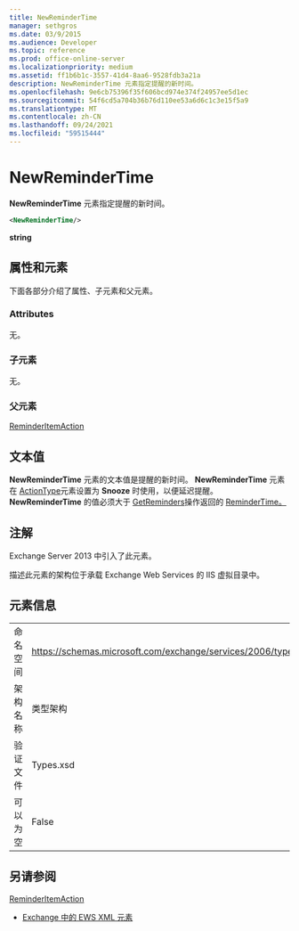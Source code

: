 ```yaml
---
title: NewReminderTime
manager: sethgros
ms.date: 03/9/2015
ms.audience: Developer
ms.topic: reference
ms.prod: office-online-server
ms.localizationpriority: medium
ms.assetid: ff1b6b1c-3557-41d4-8aa6-9528fdb3a21a
description: NewReminderTime 元素指定提醒的新时间。
ms.openlocfilehash: 9e6cb75396f35f606bcd974e374f24957ee5d1ec
ms.sourcegitcommit: 54f6cd5a704b36b76d110ee53a6d6c1c3e15f5a9
ms.translationtype: MT
ms.contentlocale: zh-CN
ms.lasthandoff: 09/24/2021
ms.locfileid: "59515444"
---
```

# <a name="newremindertime"></a>NewReminderTime

**NewReminderTime** 元素指定提醒的新时间。 
  
```XML
<NewReminderTime/>
```

 **string**
## <a name="attributes-and-elements"></a>属性和元素

下面各部分介绍了属性、子元素和父元素。
  
### <a name="attributes"></a>Attributes

无。
  
### <a name="child-elements"></a>子元素

无。
  
### <a name="parent-elements"></a>父元素

[ReminderItemAction](reminderitemaction.md)
  
## <a name="text-value"></a>文本值

**NewReminderTime** 元素的文本值是提醒的新时间。 **NewReminderTime** 元素在 [ActionType](actiontype-reminderactiontype.md)元素设置为 **Snooze** 时使用，以便延迟提醒。 **NewReminderTime** 的值必须大于 [GetReminders](getreminders-operation.md)操作返回的 [ReminderTime。](remindertime.md)
  
## <a name="remarks"></a>注解

Exchange Server 2013 中引入了此元素。
  
描述此元素的架构位于承载 Exchange Web Services 的 IIS 虚拟目录中。
  
## <a name="element-information"></a>元素信息

|||
|:-----|:-----|
|命名空间  <br/> |https://schemas.microsoft.com/exchange/services/2006/types  <br/> |
|架构名称  <br/> |类型架构  <br/> |
|验证文件  <br/> |Types.xsd  <br/> |
|可以为空  <br/> |False  <br/> |
   
## <a name="see-also"></a>另请参阅



[ReminderItemAction](reminderitemaction.md)


- [Exchange 中的 EWS XML 元素](ews-xml-elements-in-exchange.md)

